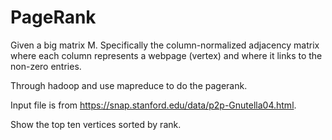 # PageRank

Given a big matrix M. Specifically the column-normalized adjacency matrix where each
column represents a webpage (vertex) and where it links to the non-zero entries.

Through hadoop and use mapreduce to do the pagerank.

Input file is from https://snap.stanford.edu/data/p2p-Gnutella04.html.

Show the top ten vertices sorted by rank.
